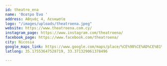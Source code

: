 ```yaml
---
id: theatro_ena
name: 'Θεατρο Ένα '
address: Αθηνάς 4, Λευκωσία
logo: "/images/uploads/theatroena.jpeg"
website: https://www.theatroena.com.cy/
instagram_page: https://www.instagram.com/theatroena/
facebook_page: https://www.facebook.com/theatroena/
city: Nicosia
google_maps_link: https://www.google.com/maps/place/%CE%98%CE%AD%CE%B1%CF%84%CF%81%CE%BF+%CE%88%CE%BD%CE%B1/@35.1748349,33.3711574,15z/data=!4m5!3m4!1s0x0:0x63d4f1251d13c850!8m2!3d35.1748349!4d33.3711574
latlong: 35.17553647528719, 33.371329061378496

---
```


